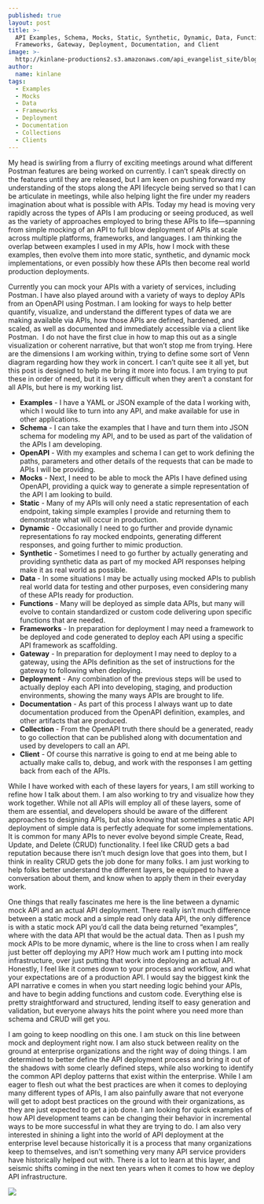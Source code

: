 ```yaml
---
published: true
layout: post
title: >-
  API Examples, Schema, Mocks, Static, Synthetic, Dynamic, Data, Functions,
  Frameworks, Gateway, Deployment, Documentation, and Client
image: >-
  http://kinlane-productions2.s3.amazonaws.com/api_evangelist_site/blog/life_purpose_venn_diagram.jpg
author:
  name: kinlane
tags:
  - Examples
  - Mocks
  - Data
  - Frameworks
  - Deployment
  - Documentation
  - Collections
  - Clients
---
```

My head is swirling from a flurry of exciting meetings around what different Postman features are being worked on currently. I can’t speak directly on the features until they are released, but I am keen on pushing forward my understanding of the stops along the API lifecycle being served so that I can be articulate in meetings, while also helping light the fire under my readers imagination about what is possible with APIs. Today my head is moving very rapidly across the types of APIs I am producing or seeing produced, as well as the variety of approaches employed to bring these APIs to life—spanning from simple mocking of an API to full blow deployment of APIs at scale across multiple platforms, frameworks, and languages. I am thinking the overlap between examples I used in my APIs, how I mock with these examples, then evolve them into more static, synthetic, and dynamic mock implementations, or even possibly how these APIs then become real world production deployments.

Currently you can mock your APIs with a variety of services, including Postman. I have also played around with a variety of ways to deploy APIs from an OpenAPI using Postman. I am looking for ways to help better quantify, visualize, and understand the different types of data we are making available via APIs, how those APIs are defined, hardened, and scaled, as well as documented and immediately accessible via a client like Postman.  I do not have the first clue in how to map this out as a single visualization or coherent narrative, but that won’t stop me from trying. Here are the dimensions I am working within, trying to define some sort of Venn diagram regarding how they work in concert. I can’t quite see it all yet, but this post is designed to help me bring it more into focus. I am trying to put these in order of need, but it is very difficult when they aren’t a constant for all APIs, but here is my working list.

*   **Examples** - I have a YAML or JSON example of the data I working with, which I would like to turn into any API, and make available for use in other applications.
*   **Schema** - I can take the examples that I have and turn them into JSON schema for modeling my API, and to be used as part of the validation of the APIs I am developing.
*   **OpenAPI** - With my examples and schema I can get to work defining the paths, parameters and other details of the requests that can be made to APIs I will be providing.
*   **Mocks** - Next, I need to be able to mock the APIs I have defined using OpenAPI, providing a quick way to generate a simple representation of the API I am looking to build.
*   **Static** - Many of my APIs will only need a static representation of each endpoint, taking simple examples I provide and returning them to demonstrate what will occur in production.
*   **Dynamic** - Occasionally I need to go further and provide dynamic representations fo ray mocked endpoints, generating different responses, and going further to mimic production.
*   **Synthetic** - Sometimes I need to go further by actually generating and providing synthetic data as part of my mocked API responses helping make it as real world as possible.
*   **Data** - In some situations I may be actually using mocked APIs to publish real world data for testing and other purposes, even considering many of these APIs ready for production.
*   **Functions** - Many will be deployed as simple data APIs, but many will evolve to contain standardized or custom code delivering upon specific functions that are needed.
*   **Frameworks** - In preparation for deployment I may need a framework to be deployed and code generated to deploy each API using a specific API framework as scaffolding.
*   **Gateway** - In preparation for deployment I may need to deploy to a gateway, using the APIs definition as the set of instructions for the gateway to following when deploying.
*   **Deployment** - Any combination of the previous steps will be used to actually deploy each API into developing, staging, and production environments, showing the many ways APIs are brought to life.
*   **Documentation** - As part of this process I always want up to date documentation produced from the OpenAPI definition, examples, and other artifacts that are produced.
*   **Collection** - From the OpenAPI truth there should be a generated, ready to go collection that can be published along with documentation and used by developers to call an API.
*   **Client** - Of course this narrative is going to end at me being able to actually make calls to, debug, and work with the responses I am getting back from each of the APIs.

While I have worked with each of these layers for years, I am still working to refine how I talk about them. I am also working to try and visualize how they work together. While not all APIs will employ all of these layers, some of them are essential, and developers should be aware of the different approaches to designing APIs, but also knowing that sometimes a static API deployment of simple data is perfectly adequate for some implementations. It is common for many APIs to never evolve beyond simple Create, Read, Update, and Delete (CRUD) functionality. I feel like CRUD gets a bad reputation because there isn’t much design love that goes into them, but I think in reality CRUD gets the job done for many folks. I am just working to help folks better understand the different layers, be equipped to have a conversation about them, and know when to apply them in their everyday work.

One things that really fascinates me here is the line between a dynamic mock API and an actual API deployment. There really isn’t much difference between a static mock and a simple read only data API, the only difference is with a static mock API you’d call the data being returned “examples”, where with the data API that would be the actual data. Then as I push my mock APIs to be more dynamic, where is the line to cross when I am really just better off deploying my API? How much work am I putting into mock infrastructure, over just putting that work into deploying an actual API. Honestly, I feel like it comes down to your process and workflow, and what your expectations are of a production API. I would say the biggest kink the API narrative e comes in when you start needing logic behind your APIs, and have to begin adding functions and custom code. Everything else is pretty straightforward and structured, lending itself to easy generation and validation, but everyone always hits the point where you need more than schema and CRUD will get you.

I am going to keep noodling on this one. I am stuck on this line between mock and deployment right now. I am also stuck between reality on the ground at enterprise organizations and the right way of doing things. I am determined to better define the API deployment process and bring it out of the shadows with some clearly defined steps, while also working to identify the common API deploy patterns that exist within the enterprise. While I am eager to flesh out what the best practices are when it comes to deploying many different types of APIs, I am also painfully aware that not everyone will get to adopt best practices on the ground with their organizations, as they are just expected to get a job done. I am looking for quick examples of how API development teams can be changing their behavior in incremental ways to be more successful in what they are trying to do. I am also very interested in shining a light into the world of API deployment at the enterprise level because historically it is a process that many organizations keep to themselves, and isn’t something very many API service providers have historically helped out with. There is a lot to learn at this layer, and seismic shifts coming in the next ten years when it comes to how we deploy API infrastructure.

![](http://kinlane-productions2.s3.amazonaws.com/api_evangelist_site/blog/life_purpose_venn_diagram.jpg)